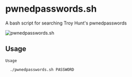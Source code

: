 # pwnedpasswords.sh
A bash script for searching Troy Hunt's pwnedpasswords

![pwnedpasswords.sh](https://www.james-ridgway.co.uk/system/images/images/000/000/006/original/image-1519670764439.png?1519670767)

## Usage
```
Usage

  ./pwnedpasswords.sh PASSWORD
```
